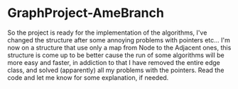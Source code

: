 # GraphProject-AmeBranch

So the project is ready for the implementation of the algorithms, I've changed the structure after some
annoying problems with pointers etc… I'm now on a structure that use only a map from Node to the Adjacent ones,
this structure is come up to be better cause the run of some algorithms will be more easy and faster, in addiction to that
I have removed the entire edge class, and solved (apparently) all my problems with the pointers.
Read the code and let me know for some explanation, if needed.
